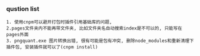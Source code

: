 ### qustion list

    1. 使用cnpm可以避开打包时插件引用基础库的问题,
    2.pages文件夹内不能再带文件夹, 比如文件夹名自动搜索index是不可以的, 只能写在pages外面
    3. pngquant.exe 图片转换出错, 很有可能是包有冲突, 删除node_modules和重新清理下插件包, 安装插件就可以了(cnpm install)
